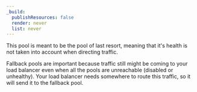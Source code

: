 ```yaml
---
_build:
  publishResources: false
  render: never
  list: never
---
```


This pool is meant to be the pool of last resort, meaning that it's health is not taken into account when directing traffic.

Fallback pools are important because traffic still might be coming to your load balancer even when all the pools are unreachable (disabled or unhealthy). Your load balancer needs somewhere to route this traffic, so it will send it to the fallback pool.